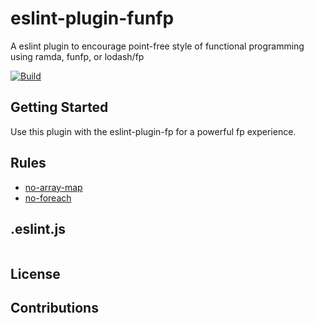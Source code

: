 # eslint-plugin-funfp

A eslint plugin to encourage point-free style of
functional programming using ramda, funfp, or lodash/fp

[![Build](https://travis-ci.org/twilson63/eslint-plugin-funfp.svg?branch=master)](https://travis-ci.org/twilson63/eslint-plugin-funfp)

## Getting Started

Use this plugin with the eslint-plugin-fp for a powerful fp experience.

## Rules

- [no-array-map](./rules/no-array-map)
- [no-foreach](./rules/no-foreach)

## .eslint.js

```

```

## License

## Contributions
